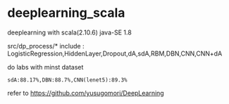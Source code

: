 # deeplearning_scala
deeplearning with scala(2.10.6)  java-SE 1.8

src/dp_process/* include :  LogisticRegression,HiddenLayer,Dropout,dA,sdA,RBM,DBN,CNN,CNN+dA

do labs with minst dataset 

    sdA:88.17%,DBN:88.7%,CNN(lenet5):89.3%

refer to https://github.com/yusugomori/DeepLearning

